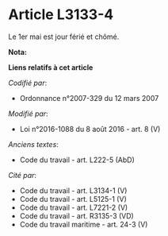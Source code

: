 # Article L3133-4

Le 1er mai est jour férié et chômé.

**Nota:**



**Liens relatifs à cet article**

_Codifié par_:

  - Ordonnance n°2007-329 du 12 mars 2007

_Modifié par_:

  - Loi n°2016-1088 du 8 août 2016 - art. 8 (V)

_Anciens textes_:

  - Code du travail - art. L222-5 (AbD)

_Cité par_:

  - Code du travail - art. L3134-1 (V)
  - Code du travail - art. L5125-1 (V)
  - Code du travail - art. L7221-2 (V)
  - Code du travail - art. R3135-3 (VD)
  - Code du travail maritime - art. 24-3 (V)
